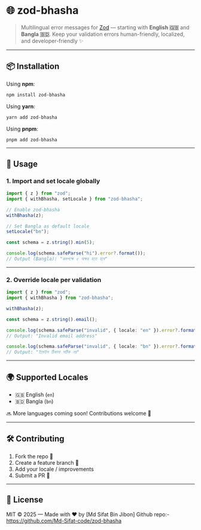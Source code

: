 # 🌐 zod-bhasha

> Multilingual error messages for [Zod](https://zod.dev) — starting with **English 🇬🇧** and **Bangla 🇧🇩**. Keep your validation errors human-friendly, localized, and developer-friendly ✨

---

## 📦 Installation

Using **npm**:

```bash
npm install zod-bhasha
```

Using **yarn**:

```bash
yarn add zod-bhasha
```

Using **pnpm**:

```bash
pnpm add zod-bhasha
```

---

## 🚀 Usage

### 1. Import and set locale globally

```ts
import { z } from "zod";
import { withBhasha, setLocale } from "zod-bhasha";

// Enable zod-bhasha
withBhasha(z);

// Set Bangla as default locale
setLocale("bn");

const schema = z.string().min(5);

console.log(schema.safeParse("hi").error?.format());
// Output (Bangla): "কমপক্ষে ৫ অক্ষর হতে হবে"
```

---

### 2. Override locale per validation

```ts
import { z } from "zod";
import { withBhasha } from "zod-bhasha";

withBhasha(z);

const schema = z.string().email();

console.log(schema.safeParse("invalid", { locale: "en" }).error?.format());
// Output: "Invalid email address"

console.log(schema.safeParse("invalid", { locale: "bn" }).error?.format());
// Output: "ইমেইল ঠিকানা সঠিক নয়"
```

---

## 🌍 Supported Locales

- 🇬🇧 English (`en`)
- 🇧🇩 Bangla (`bn`)

🔜 More languages coming soon! Contributions welcome 🎉

---

## 🛠️ Contributing

1. Fork the repo 🍴
2. Create a feature branch 🌱
3. Add your locale / improvements
4. Submit a PR 🚀

---

## 📜 License

MIT © 2025 — Made with ❤️ by \[Md Sifat Bin Jibon]
Github repo:- https://github.com/Md-Sifat-code/zod-bhasha
